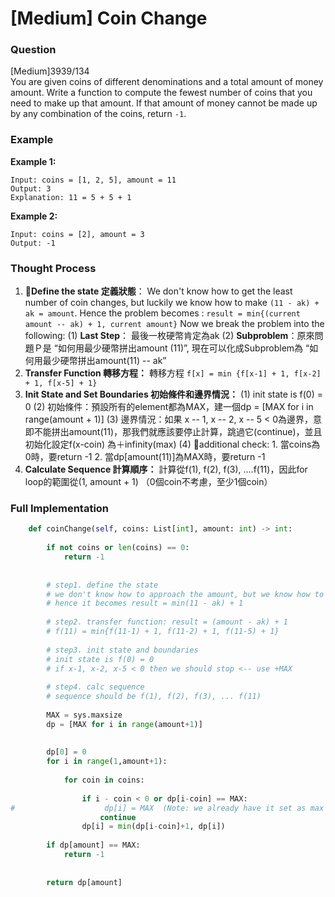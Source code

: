 # \[Medium\] Coin Change

### Question

\[Medium\]3939/134  
You are given coins of different denominations and a total amount of money amount. Write a function to compute the fewest number of coins that you need to make up that amount. If that amount of money cannot be made up by any combination of the coins, return `-1`.

### Example

**Example 1:**

```text
Input: coins = [1, 2, 5], amount = 11
Output: 3 
Explanation: 11 = 5 + 5 + 1
```

**Example 2:**

```text
Input: coins = [2], amount = 3
Output: -1
```

### Thought Process

1. **Define the state 定義狀態**： We don't know how to get the least number of coin changes, but luckily we know how to make  `(11 - ak) + ak = amount`. Hence the problem becomes : `result = min{(current amount -- ak) + 1, current amount}` Now we break the problem into the following:  \(1\) **Last Step**： 最後一枚硬幣肯定為ak \(2\) **Subproblem**：原來問題Ｐ是 “如何用最少硬幣拼出amount \(11\)”,                                 現在可以化成Subproblem為  “如何用最少硬幣拼出amount\(11\) -- ak” 
2. **Transfer Function 轉移方程：** 轉移方程 `f[x] = min {f[x-1] + 1, f[x-2] + 1, f[x-5] + 1}`
3. **Init State and Set Boundaries 初始條件和邊界情況：** \(1\) init state is f\(0\) = 0 \(2\) 初始條件：預設所有的element都為MAX，建一個dp = \[MAX for i in range\(amount + 1\)\] \(3\) 邊界情況：如果 x -- 1, x -- 2, x -- 5 &lt; 0為邊界，意即不能拼出amount\(11\)，那我們就應該要停止計算，跳過它\(continue\)，並且初始化設定f\(x-coin\) 為＋infinity\(max\) \(4\) additional check: 1. 當coins為0時，要return -1    2. 當dp\[amount\(11\)\]為MAX時，要return -1 
4. **Calculate Sequence 計算順序：** 計算從f\(1\), f\(2\), f\(3\), ....f\(11\)，因此for loop的範圍從\(1, amount + 1\) （0個coin不考慮，至少1個coin）

### Full Implementation

```python
    def coinChange(self, coins: List[int], amount: int) -> int:
        
        if not coins or len(coins) == 0:
            return -1
        
        
        # step1. define the state
        # we don't know how to approach the amount, but we know how to make (11 - ak) + ak = amount
        # hence it becomes result = min(11 - ak) + 1
        
        # step2. transfer function: result = (amount - ak) + 1
        # f(11) = min{f(11-1) + 1, f(11-2) + 1, f(11-5) + 1}
        
        # step3. init state and boundaries
        # init state is f(0) = 0
        # if x-1, x-2, x-5 < 0 then we should stop <-- use +MAX
        
        # step4. calc sequence
        # sequence should be f(1), f(2), f(3), ... f(11)
        
        MAX = sys.maxsize
        dp = [MAX for i in range(amount+1)]
        
        
        dp[0] = 0
        for i in range(1,amount+1):
            
            for coin in coins:
                
                if i - coin < 0 or dp[i-coin] == MAX:
#                    dp[i] = MAX  (Note: we already have it set as max during init step) 
                    continue                
                dp[i] = min(dp[i-coin]+1, dp[i])
                
        if dp[amount] == MAX:
            return -1
        
        
        return dp[amount]
```

